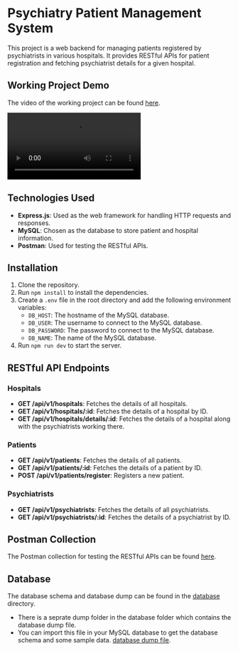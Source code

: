 # Psychiatry Patient Management System

This project is a web backend for managing patients registered by psychiatrists in various hospitals. It provides RESTful APIs for patient registration and fetching psychiatrist details for a given hospital.

## Working Project Demo

The video of the working project can be found [here](./assets/Videos/Demo.mp4).
  
<video controls src="assets/Videos/Demo.mp4" title="demo"></video>

## Technologies Used

- **Express.js**: Used as the web framework for handling HTTP requests and responses.
- **MySQL**: Chosen as the database to store patient and hospital information.
- **Postman**: Used for testing the RESTful APIs.

## Installation

1. Clone the repository.
2. Run `npm install` to install the dependencies.
3. Create a `.env` file in the root directory and add the following environment variables:
   - `DB_HOST`: The hostname of the MySQL database.
   - `DB_USER`: The username to connect to the MySQL database.
   - `DB_PASSWORD`: The password to connect to the MySQL database.
   - `DB_NAME`: The name of the MySQL database.
4. Run `npm run dev` to start the server.

## RESTful API Endpoints

### Hospitals

- **GET /api/v1/hospitals**: Fetches the details of all hospitals.
- **GET /api/v1/hospitals/:id**: Fetches the details of a hospital by ID.
- **GET /api/v1/hospitals/details/:id**: Fetches the details of a hospital along with the psychiatrists working there.

### Patients

- **GET /api/v1/patients**: Fetches the details of all patients.
- **GET /api/v1/patients/:id**: Fetches the details of a patient by ID.
- **POST /api/v1/patients/register**: Registers a new patient.

### Psychiatrists

- **GET /api/v1/psychiatrists**: Fetches the details of all psychiatrists.
- **GET /api/v1/psychiatrists/:id**: Fetches the details of a psychiatrist by ID.

## Postman Collection

The Postman collection for testing the RESTful APIs can be found [here](https://cloudy-desert-108804.postman.co/workspace/New-Team-Workspace~0c54810d-9589-4807-9b75-ed0cb590d3fa/collection/27146002-c811b5b2-199d-47a7-9376-a2460bb2cd6b?action=share&creator=27146002).

## Database

The database schema and database dump can be found in the [database](./src/database/) directory.

- There is a seprate dump folder in the database folder which contains the database dump file.
- You can import this file in your MySQL database to get the database schema and some sample data. [database dump file](./src/database/dump).
